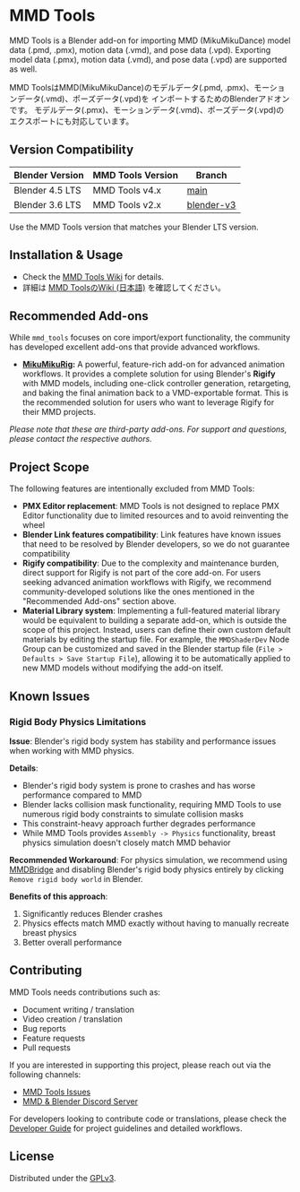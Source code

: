 # MMD Tools
MMD Tools is a Blender add-on for importing MMD (MikuMikuDance) model data (.pmd, .pmx), motion data (.vmd), and pose data (.vpd).
Exporting model data (.pmx), motion data (.vmd), and pose data (.vpd) are supported as well.

MMD ToolsはMMD(MikuMikuDance)のモデルデータ(.pmd, .pmx)、モーションデータ(.vmd)、ポーズデータ(.vpd)を
インポートするためのBlenderアドオンです。
モデルデータ(.pmx)、モーションデータ(.vmd)、ポーズデータ(.vpd)のエクスポートにも対応しています。

## Version Compatibility
| Blender Version | MMD Tools Version | Branch      |
|-----------------|-------------------|-------------|
| Blender 4.5 LTS | MMD Tools v4.x    | [main](https://github.com/MMD-Blender/blender_mmd_tools) |
| Blender 3.6 LTS | MMD Tools v2.x    | [blender-v3](https://github.com/MMD-Blender/blender_mmd_tools/tree/blender-v3) |

Use the MMD Tools version that matches your Blender LTS version.

## Installation & Usage
- Check the [MMD Tools Wiki](https://mmd-blender.fandom.com/wiki/MMD_Tools) for details.
- 詳細は [MMD ToolsのWiki (日本語)](https://mmd-blender.fandom.com/ja/wiki/MMD_Tools) を確認してください。

## Recommended Add-ons
While `mmd_tools` focuses on core import/export functionality, the community has developed excellent add-ons that provide advanced workflows.

-   **[MikuMikuRig](https://github.com/XiaoFFGe/MikuMikuRig):** A powerful, feature-rich add-on for advanced animation workflows. It provides a complete solution for using Blender's **Rigify** with MMD models, including one-click controller generation, retargeting, and baking the final animation back to a VMD-exportable format. This is the recommended solution for users who want to leverage Rigify for their MMD projects.

*Please note that these are third-party add-ons. For support and questions, please contact the respective authors.*

## Project Scope
The following features are intentionally excluded from MMD Tools:

- **PMX Editor replacement**: MMD Tools is not designed to replace PMX Editor functionality due to limited resources and to avoid reinventing the wheel
- **Blender Link features compatibility**: Link features have known issues that need to be resolved by Blender developers, so we do not guarantee compatibility
- **Rigify compatibility**: Due to the complexity and maintenance burden, direct support for Rigify is not part of the core add-on. For users seeking advanced animation workflows with Rigify, we recommend community-developed solutions like the ones mentioned in the "Recommended Add-ons" section above.
- **Material Library system**: Implementing a full-featured material library would be equivalent to building a separate add-on, which is outside the scope of this project. Instead, users can define their own custom default materials by editing the startup file. For example, the `MMDShaderDev` Node Group can be customized and saved in the Blender startup file (`File > Defaults > Save Startup File`), allowing it to be automatically applied to new MMD models without modifying the add-on itself.

## Known Issues

### Rigid Body Physics Limitations

**Issue**: Blender's rigid body system has stability and performance issues when working with MMD physics.

**Details**:
- Blender's rigid body system is prone to crashes and has worse performance compared to MMD
- Blender lacks collision mask functionality, requiring MMD Tools to use numerous rigid body constraints to simulate collision masks
- This constraint-heavy approach further degrades performance
- While MMD Tools provides `Assembly -> Physics` functionality, breast physics simulation doesn't closely match MMD behavior

**Recommended Workaround**:
For physics simulation, we recommend using [MMDBridge](https://github.com/rintrint/mmdbridge) and disabling Blender's rigid body physics entirely by clicking `Remove rigid body world` in Blender.

**Benefits of this approach**:
1. Significantly reduces Blender crashes
2. Physics effects match MMD exactly without having to manually recreate breast physics
3. Better overall performance

## Contributing
MMD Tools needs contributions such as:

- Document writing / translation
- Video creation / translation
- Bug reports
- Feature requests
- Pull requests

If you are interested in supporting this project, please reach out via the following channels:
- [MMD Tools Issues](https://github.com/MMD-Blender/blender_mmd_tools/issues)
- [MMD & Blender Discord Server](https://discord.gg/zRgUkuaPWw)

For developers looking to contribute code or translations, please check the [Developer Guide](DEVELOPER_GUIDE.md) for project guidelines and detailed workflows.

## License
Distributed under the [GPLv3](LICENSE).
